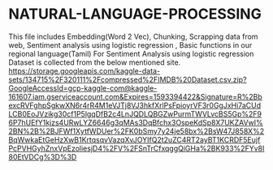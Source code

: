 # NATURAL-LANGUAGE-PROCESSING
This file includes Embedding(Word 2 Vec), Chunking, Scrapping data from web, Sentiment analysis using logistic regression , Basic functions in our regional language(Tamil) 
For Sentiment Analysis using logistic regression Dataset is collected from the below mentioned site.
https://storage.googleapis.com/kaggle-data-sets/134715%2F320111%2Fcompressed%2FIMDB%20Dataset.csv.zip?GoogleAccessId=gcp-kaggle-com@kaggle-161607.iam.gserviceaccount.com&Expires=1593394422&Signature=R%2BbexcRVFghpSgkwXN6r4rR4M1eVJTj8VJ3hkfXrlPsFpioyrVF3r0GgJxHi7aCUdLCB0EoJVzikg30cf1P5lgqDfB2c4LnJQDLQBGZwPurmTWVLvcBS5Gp%2F96P7hUEfY1kjzs4URwLYZ6646g3qMAs3DqBfchx3OspeKdSp8X7UKZAVwI%2BN%2B%2BJFWf1XytfWDUer%2FK0bSmy7y24je58bx%2BsW47J858X%2BqWwkaEtGeHzXwB1KrtqsqvVazqXvJOYIfQ2t2uZC4RT2ayBT1KCRDF5EujfPcPVHGyhZnxVpEzoliesjD4%2FV%2FSnTrCfxqggQiGHa%2BK933%2FYv8I80EtVDCg%3D%3D

